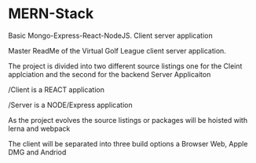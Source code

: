 # MERN-Stack
Basic Mongo-Express-React-NodeJS. Client server application 

Master ReadMe of the Virtual Golf League client server application. 

The project is divided into two different source listings one for the Cleint applciation 
and the second for the backend Server Applicaiton


/Client is a REACT application 

/Server is a NODE/Express application


As the project evolves the source listings or packages will be hoisted with lerna and webpack

The client will be separated into three build options a Browser Web, Apple DMG and Andriod 


